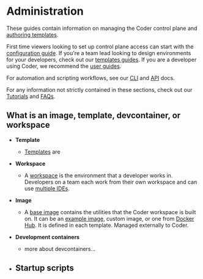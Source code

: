 # Administration

These guides contain information on managing the Coder control plane and
[authoring templates](./templates/index.md).

First time viewers looking to set up control plane access can start with the
[configuration guide](./setup/index.md). If you're a team lead looking to design
environments for your developers, check out our
[templates guides](./templates/index.md). If you are a developer using Coder, we
recommend the [user guides](../user-guides/index.md).

For automation and scripting workflows, see our [CLI](../reference/cli/index.md)
and [API](../reference/api/index.md) docs.

For any information not strictly contained in these sections, check out our
[Tutorials](../tutorials/index.md) and [FAQs](../tutorials/faqs.md).

## What is an image, template, devcontainer, or workspace

- **Template**
  - [Templates](./templates/index.md) are
	<!-- Managed by Coder Template Administrators The template should include infrastructure-level dependencies for the workspace (for example, Kubernetes PersistentVolumeClaims, docker containers, or EC2 VMs). These should be applicable to all workspaces built from the template. -->

- **Workspace**
  - A [workspace](../user-guides/workspace-management.md) is the environment
    that a developer works in. Developers on a team each work from their own
    workspace and can use [multiple IDEs](./workspace-access/index.md).
- **Image**
  - A [base image](./templates/managing-templates/image-management.md) contains the
    utilities that the Coder workspace is built on. It can be an
    [example image](https://github.com/coder/images), custom image, or one from
    [Docker Hub](https://hub.docker.com/search). It is defined in each template.
		Managed externally to Coder.
		<!-- The devcontainer base image should include dependencies such as the base OS (for example, Debian or Fedora), and OS-level packages (curl, git, java). Include as much as possible here to leverage image and layer caching. Avoid including project-specific tools here. Language-specific runtimes may be added here or in a Dev Container feature. -->

- **Development containers**
  - more about devcontainers...

- **Startup scripts**
  -

<children></children>
